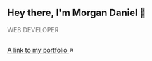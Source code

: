 ##

## Hey there, I'm Morgan Daniel 👋

<span style = 'opacity: 0.6;margin-top: 2px'>WEB DEVELOPER</span>

##

<a href="https://morgandaniel.dev">
  A link to my portfolio
</a> ↗️



<!--
**Morgs27/Morgs27** is a ✨ _special_ ✨ repository because its `README.md` (this file) appears on your GitHub profile.

Here are some ideas to get you started:

- 🔭 I’m currently working on ...
- 👯 I’m looking to collaborate on ...
- 🤔 I’m looking for help with ...
- 💬 Ask me about ...
- 📫 How to reach me: ...
- 😄 Pronouns: ...
- ⚡ Fun fact: ...
-->
